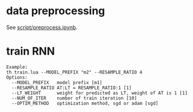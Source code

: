 # data preprocessing
See [script/preprocess.ipynb](http://nbviewer.jupyter.org/github/unicom-zd/rnn/blob/master/script/preprocess.ipynb).

# train RNN
```
Example:
th train.lua --MODEL_PREFIX "m2" --RESAMPLE_RATIO 4
Options:
  --MODEL_PREFIX   model prefix [m1]
  --RESAMPLE_RATIO AT:LT = RESAMPLE_RATIO:1 [1]
  --LT_WEIGHT      weight for predicted as LT, weight of AT is 1 [1]
  --NUM_OF_ITER    number of train iteration [10]
  --OPTIM_METHOD   optimization method, sgd or adam [sgd]
```
